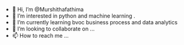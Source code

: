 - 👋 Hi, I’m @Murshithafathima
- 👀 I’m interested in python and machine learning .
- 🌱 I’m currently learning bvoc business process and data analytics
- 💞️ I’m looking to collaborate on ...
- 📫 How to reach me ...

<!---
Murshithafathima/Murshithafathima is a ✨ special ✨ repository because its `README.md` (this file) appears on your GitHub profile.
You can click the Preview link to take a look at your changes.
--->
